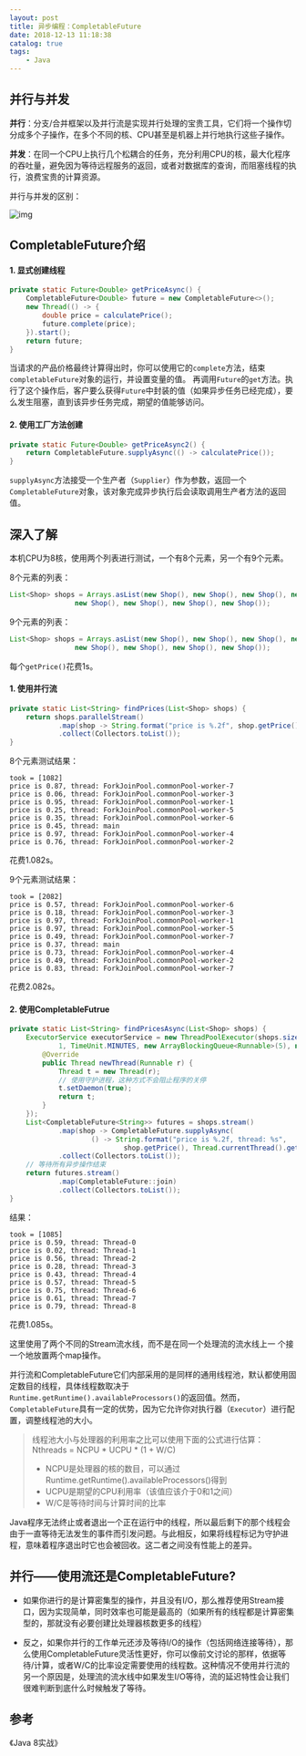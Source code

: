 ```yaml
---
layout: post
title: 异步编程：CompletableFuture
date: 2018-12-13 11:18:38
catalog: true
tags:
    - Java
---
```


## 并行与并发

**并行**：分支/合并框架以及并行流是实现并行处理的宝贵工具，它们将一个操作切分成多个子操作，在多个不同的核、CPU甚至是机器上并行地执行这些子操作。

**并发**：在同一个CPU上执行几个松耦合的任务，充分利用CPU的核，最大化程序的吞吐量，避免因为等待远程服务的返回，或者对数据库的查询，而阻塞线程的执行，浪费宝贵的计算资源。

并行与并发的区别：

![img](../../../../img/in-post/post-java/diff.png)

## CompletableFuture介绍

#### 1. 显式创建线程

```java
private static Future<Double> getPriceAsync() {
    CompletableFuture<Double> future = new CompletableFuture<>();
    new Thread(() -> {
        double price = calculatePrice();
        future.complete(price);
    }).start();
    return future;
}
```

当请求的产品价格最终计算得出时，你可以使用它的`complete`方法，结束`completableFuture`对象的运行，并设置变量的值。
再调用`Future`的`get`方法。执行了这个操作后，客户要么获得`Future`中封装的值（如果异步任务已经完成），要么发生阻塞，直到该异步任务完成，期望的值能够访问。

#### 2. 使用工厂方法创建

```java
private static Future<Double> getPriceAsync2() {
    return CompletableFuture.supplyAsync(() -> calculatePrice());
}
```

`supplyAsync`方法接受一个生产者（`Supplier`）作为参数，返回一个`CompletableFuture`对象，该对象完成异步执行后会读取调用生产者方法的返回值。

## 深入了解

本机CPU为8核，使用两个列表进行测试，一个有8个元素，另一个有9个元素。

8个元素的列表：
```java
List<Shop> shops = Arrays.asList(new Shop(), new Shop(), new Shop(), new Shop(), new Shop(),
                new Shop(), new Shop(), new Shop(), new Shop());
```

9个元素的列表：
```java
List<Shop> shops = Arrays.asList(new Shop(), new Shop(), new Shop(), new Shop(), new Shop(), new Shop(),
                new Shop(), new Shop(), new Shop(), new Shop());
```

每个`getPrice()`花费1s。

#### 1. 使用并行流

```java
private static List<String> findPrices(List<Shop> shops) {
    return shops.parallelStream()
            .map(shop -> String.format("price is %.2f", shop.getPrice()))
            .collect(Collectors.toList());
}
```

8个元素测试结果：
```
took = [1082]
price is 0.87, thread: ForkJoinPool.commonPool-worker-7
price is 0.06, thread: ForkJoinPool.commonPool-worker-3
price is 0.95, thread: ForkJoinPool.commonPool-worker-1
price is 0.25, thread: ForkJoinPool.commonPool-worker-5
price is 0.35, thread: ForkJoinPool.commonPool-worker-6
price is 0.45, thread: main
price is 0.97, thread: ForkJoinPool.commonPool-worker-4
price is 0.76, thread: ForkJoinPool.commonPool-worker-2
```

花费1.082s。

9个元素测试结果：
```
took = [2082]
price is 0.57, thread: ForkJoinPool.commonPool-worker-6
price is 0.18, thread: ForkJoinPool.commonPool-worker-3
price is 0.97, thread: ForkJoinPool.commonPool-worker-1
price is 0.97, thread: ForkJoinPool.commonPool-worker-5
price is 0.49, thread: ForkJoinPool.commonPool-worker-7
price is 0.37, thread: main
price is 0.73, thread: ForkJoinPool.commonPool-worker-4
price is 0.49, thread: ForkJoinPool.commonPool-worker-2
price is 0.83, thread: ForkJoinPool.commonPool-worker-7
```

花费2.082s。

#### 2. 使用CompletableFutrue

```java
private static List<String> findPricesAsync(List<Shop> shops) {
    ExecutorService executorService = new ThreadPoolExecutor(shops.size(), shops.size(),
            1, TimeUnit.MINUTES, new ArrayBlockingQueue<Runnable>(5), new ThreadFactory() {
        @Override
        public Thread newThread(Runnable r) {
            Thread t = new Thread(r);
            // 使用守护进程，这种方式不会阻止程序的关停
            t.setDaemon(true);
            return t;
        }
    });
    List<CompletableFuture<String>> futures = shops.stream()
            .map(shop -> CompletableFuture.supplyAsync(
                    () -> String.format("price is %.2f, thread: %s",
                            shop.getPrice(), Thread.currentThread().getName()), executorService))
            .collect(Collectors.toList());
    // 等待所有异步操作结束
    return futures.stream()
            .map(CompletableFuture::join)
            .collect(Collectors.toList());
}
```

结果：
```
took = [1085]
price is 0.59, thread: Thread-0
price is 0.02, thread: Thread-1
price is 0.56, thread: Thread-2
price is 0.28, thread: Thread-3
price is 0.43, thread: Thread-4
price is 0.57, thread: Thread-5
price is 0.75, thread: Thread-6
price is 0.61, thread: Thread-7
price is 0.79, thread: Thread-8
```

花费1.085s。

这里使用了两个不同的Stream流水线，而不是在同一个处理流的流水线上一
个接一个地放置两个map操作。

并行流和CompletableFuture它们内部采用的是同样的通用线程池，默认都使用固定数目的线程，具体线程数取决于`Runtime.getRuntime().availableProcessors()`的返回值。然而， `CompletableFuture`具有一定的优势，因为它允许你对执行器（`Executor`）进行配置，调整线程池的大小。

> 线程池大小与处理器的利用率之比可以使用下面的公式进行估算：
Nthreads = NCPU * UCPU * (1 + W/C)
> - NCPU是处理器的核的数目，可以通过Runtime.getRuntime().availableProcessors()得到
> - UCPU是期望的CPU利用率（该值应该介于0和1之间）
> - W/C是等待时间与计算时间的比率

Java程序无法终止或者退出一个正在运行中的线程，所以最后剩下的那个线程会由于一直等待无法发生的事件而引发问题。与此相反，如果将线程标记为守护进程，意味着程序退出时它也会被回收。这二者之间没有性能上的差异。

## 并行——使用流还是CompletableFuture?

- 如果你进行的是计算密集型的操作，并且没有I/O，那么推荐使用Stream接口，因为实现简单，同时效率也可能是最高的（如果所有的线程都是计算密集型的，那就没有必要创建比处理器核数更多的线程）

- 反之，如果你并行的工作单元还涉及等待I/O的操作（包括网络连接等待），那么使用CompletableFuture灵活性更好，你可以像前文讨论的那样，依据等待/计算，或者W/C的比率设定需要使用的线程数。这种情况不使用并行流的另一个原因是，处理流的流水线中如果发生I/O等待，流的延迟特性会让我们很难判断到底什么时候触发了等待。

## 参考

《Java 8实战》